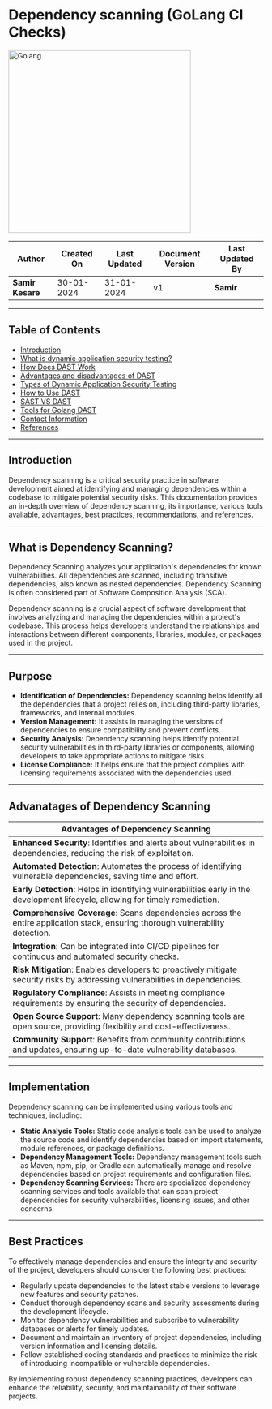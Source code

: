 # Dependency scanning (GoLang CI Checks)

<img width="360" length="100" alt="Golang" src="https://github.com/avengers-p7/Documentation/assets/156056413/56e9dd64-9654-449c-be6d-4212de6aca71">


| Author                 | Created On | Last Updated | Document Version | Last Updated By |
| ---------------------- | ---------- | ------------ | ---------------- | --------------- |
| **Samir Kesare** | 30-01-2024 | 31-01-2024   | v1               |  **Samir**        |
***
## Table of Contents

+ [Introduction](#Introduction)
+ [What is dynamic application security testing?](#What-is-dynamic-application-security-testing?)
+ [How Does DAST Work](#How-Does-DAST-Work)
+ [Advantages and disadvantages of DAST](#Advantages-and-disadvantages-of-DAST)
+ [Types of Dynamic Application Security Testing](#Types-of-Dynamic-Application-Security-Testing)
+ [How to Use DAST](#How-to-Use-DAST)
+ [SAST VS DAST](#SAST-VS-DAST)
+ [Tools for Golang DAST](#Tools-for-Golang-DAST)
+ [Contact Information](#Contact-Information)
+ [References](#References)
***
## Introduction
Dependency scanning is a critical security practice in software development aimed at identifying and managing dependencies within a codebase to mitigate potential security risks. This documentation provides an in-depth overview of dependency scanning, its importance, various tools available, advantages, best practices, recommendations, and references.
***
## What is Dependency Scanning?
Dependency Scanning analyzes your application's dependencies for known vulnerabilities. All dependencies are scanned, including transitive dependencies, also known as nested dependencies. Dependency Scanning is often considered part of Software Composition Analysis (SCA).

Dependency scanning is a crucial aspect of software development that involves analyzing and managing the dependencies within a project's codebase. This process helps developers understand the relationships and interactions between different components, libraries, modules, or packages used in the project.
***
## Purpose

- **Identification of Dependencies:** Dependency scanning helps identify all the dependencies that a project relies on, including third-party libraries, frameworks, and internal modules.
- **Version Management:** It assists in managing the versions of dependencies to ensure compatibility and prevent conflicts.
- **Security Analysis:** Dependency scanning helps identify potential security vulnerabilities in third-party libraries or components, allowing developers to take appropriate actions to mitigate risks.
- **License Compliance:** It helps ensure that the project complies with licensing requirements associated with the dependencies used.
***
## Advanatages of Dependency Scanning

| Advantages of Dependency Scanning                                  |
|--------------------------------------------------------------------|
| **Enhanced Security**: Identifies and alerts about vulnerabilities in dependencies, reducing the risk of exploitation. |
| **Automated Detection**: Automates the process of identifying vulnerable dependencies, saving time and effort. |
| **Early Detection**: Helps in identifying vulnerabilities early in the development lifecycle, allowing for timely remediation. |
| **Comprehensive Coverage**: Scans dependencies across the entire application stack, ensuring thorough vulnerability detection. |
| **Integration**: Can be integrated into CI/CD pipelines for continuous and automated security checks. |
| **Risk Mitigation**: Enables developers to proactively mitigate security risks by addressing vulnerabilities in dependencies. |
| **Regulatory Compliance**: Assists in meeting compliance requirements by ensuring the security of dependencies. |
| **Open Source Support**: Many dependency scanning tools are open source, providing flexibility and cost-effectiveness. |
| **Community Support**: Benefits from community contributions and updates, ensuring up-to-date vulnerability databases. |

***
## Implementation

Dependency scanning can be implemented using various tools and techniques, including:

- **Static Analysis Tools:** Static code analysis tools can be used to analyze the source code and identify dependencies based on import statements, module references, or package definitions.
- **Dependency Management Tools:** Dependency management tools such as Maven, npm, pip, or Gradle can automatically manage and resolve dependencies based on project requirements and configuration files.
- **Dependency Scanning Services:** There are specialized dependency scanning services and tools available that can scan project dependencies for security vulnerabilities, licensing issues, and other concerns.
***
## Best Practices

To effectively manage dependencies and ensure the integrity and security of the project, developers should consider the following best practices:

- Regularly update dependencies to the latest stable versions to leverage new features and security patches.
- Conduct thorough dependency scans and security assessments during the development lifecycle.
- Monitor dependency vulnerabilities and subscribe to vulnerability databases or alerts for timely updates.
- Document and maintain an inventory of project dependencies, including version information and licensing details.
- Follow established coding standards and practices to minimize the risk of introducing incompatible or vulnerable dependencies.

By implementing robust dependency scanning practices, developers can enhance the reliability, security, and maintainability of their software projects.



